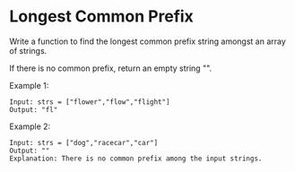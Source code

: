 # Longest Common Prefix

Write a function to find the longest common prefix string amongst an array of strings.

If there is no common prefix, return an empty string "".

 

Example 1:

    Input: strs = ["flower","flow","flight"]
    Output: "fl"
Example 2:

    Input: strs = ["dog","racecar","car"]
    Output: ""
    Explanation: There is no common prefix among the input strings.